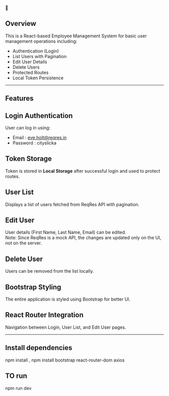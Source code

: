 <!-- # React + Vite

This template provides a minimal setup to get React working in Vite with HMR and some ESLint rules.

Currently, two official plugins are available:

- [@vitejs/plugin-react](https://github.com/vitejs/vite-plugin-react/blob/main/packages/plugin-react/README.md) uses [Babel](https://babeljs.io/) for Fast Refresh
- [@vitejs/plugin-react-swc](https://github.com/vitejs/vite-plugin-react-swc) uses [SWC](https://swc.rs/) for Fast Refresh

## Expanding the ESLint configuration

If you are developing a production application, we recommend using TypeScript and enable type-aware lint rules. Check out the [TS template](https://github.com/vitejs/vite/tree/main/packages/create-vite/template-react-ts) to integrate TypeScript and [`typescript-eslint`](https://typescript-eslint.io) in your project. -->


 🚀

  ## Overview

This is a React-based Employee Management System for basic user management operations including:

- Authentication (Login)
- List Users with Pagination
- Edit User Details
- Delete Users
- Protected Routes
- Local Token Persistence

---

 ## Features 

  ## Login Authentication  
User can log in using:
- Email : eve.holt@reqres.in
- Password : cityslicka

 ## Token Storage 
Token is stored in **Local Storage** after successful login and used to protect routes.

 ## User List  
Displays a list of users fetched from ReqRes API with pagination.
## Edit User
User details (First Name, Last Name, Email) can be edited.  
Note: Since ReqRes is a mock API, the changes are updated only on the UI, not on the server.

  ## Delete User 
Users can be removed from the list locally.


 ## Bootstrap Styling 
The entire application is styled using Bootstrap  for better UI.

  ## React Router Integration  
Navigation between Login, User List, and Edit User pages.

---

  ## Install dependencies 
 npm install , 
 npm install bootstrap react-router-dom axios
  
   ## TO run 
  npm run dev

